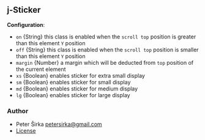 ## j-Sticker

__Configuration__:

- `on` {String} this class is enabled when the `scroll top` position is greater than this element `Y` position
- `off` {String} this class is enabled when the `scroll top` position is smaller than this element `Y` position
- `margin` {Number} a margin which will be deducted from `top` position of the current element
- `xs` {Boolean} enables sticker for extra small display
- `sm` {Boolean} enables sticker for small display
- `md` {Boolean} enables sticker for medium display
- `lg` {Boolean} enables sticker for large display

### Author

- Peter Širka <petersirka@gmail.com>
- [License](https://www.totaljs.com/licenses/)